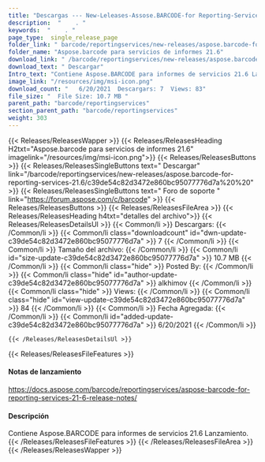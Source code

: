 ```yaml
---
title: "Descargas --- New-Leleases-Assose.BARCODE-for Reporting-Services-21.6." 
description:  "    . " 
keywords:  "    . " 
page_type:  single_release_page
folder_link: " barcode/reportingservices/new-releases/aspose.barcode-for-reporting-services-21.6/"
folder_name: "Aspose.barcode para servicios de informes 21.6"
download_link: " /barcode/reportingservices/new-releases/aspose.barcode-for-reporting-services-21.6/c39de54c82d3472e860bc95077776d7a"
download_text: " Descargar"
Intro_text: "Contiene Aspose.BARCODE para informes de servicios 21.6 Lanzamiento."
image_link: "/resources/img/msi-icon.png"
download_count: "   6/20/2021  Descargars: 7  Views: 83"
file_size: "  File Size: 10.7 MB "
parent_path: "barcode/reportingservices"
section_parent_path: "barcode/reportingservices"
weight: 303
---
```


{{< Releases/ReleasesWapper >}}
  {{< Releases/ReleasesHeading H2txt="Aspose.barcode para servicios de informes 21.6" imagelink="/resources/img/msi-icon.png">}}
  {{< Releases/ReleasesButtons >}}
    {{< Releases/ReleasesSingleButtons text=" Descargar" link="/barcode/reportingservices/new-releases/aspose.barcode-for-reporting-services-21.6/c39de54c82d3472e860bc95077776d7a%20%20" >}}
    {{< Releases/ReleasesSingleButtons text=" Foro de soporte " link="https://forum.aspose.com/c/barcode" >}}
  {{< Releases/ReleasesButtons >}}
  {{< Releases/ReleasesFileArea >}}
    {{< Releases/ReleasesHeading h4txt="detalles del archivo">}}
    {{< Releases/ReleasesDetailsUl >}}
            {{< Common/li  >}} Descargars: {{< /Common/li >}} 
      {{< Common/li class="downloadcount" id="dwn-update-c39de54c82d3472e860bc95077776d7a" >}} 7 {{< /Common/li >}} 
      {{< Common/li  >}} Tamaño del archivo: {{< /Common/li >}} 
      {{< Common/li id="size-update-c39de54c82d3472e860bc95077776d7a" >}} 10.7 MB {{< /Common/li >}} 
      {{< Common/li  class="hide" >}} Posted By: {{< /Common/li >}} 
      {{< Common/li class="hide" id="author-update-c39de54c82d3472e860bc95077776d7a" >}} alkhimov {{< /Common/li >}} 
      {{< Common/li class="hide"  >}} Views: {{< /Common/li >}} 
      {{< Common/li class="hide" id="view-update-c39de54c82d3472e860bc95077776d7a" >}} 84 {{< /Common/li >}} 
      {{< Common/li  >}} Fecha Agregada: {{< /Common/li >}} 
      {{< Common/li id="added-update-c39de54c82d3472e860bc95077776d7a" >}} 6/20/2021 {{< /Common/li >}} 

    {{< /Releases/ReleasesDetailsUl >}}

  {{< Releases/ReleasesFileFeatures >}}
      <h4>Notas de lanzamiento</h4><div><a href="https://docs.aspose.com/barcode/reportingservices/aspose-barcode-for-reporting-services-21-6-release-notes/">https://docs.aspose.com/barcode/reportingservices/aspose-barcode-for-reporting-services-21-6-release-notes/</a></div><h4>Descripción</h4><div class="HTMLDescription">Contiene Aspose.BARCODE para informes de servicios 21.6 Lanzamiento.</div>
  {{< /Releases/ReleasesFileFeatures >}}
 {{< /Releases/ReleasesFileArea >}}
{{< /Releases/ReleasesWapper >}}


